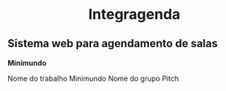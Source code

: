 <html>
<header>
</header>
<body>
<center><h1>Integragenda</h1></center>
<h2>Sistema web para agendamento de salas</h2>

<b>Minimundo</b><br>

Nome do trabalho
Minimundo
Nome do grupo
Pitch
</body>
</html>

